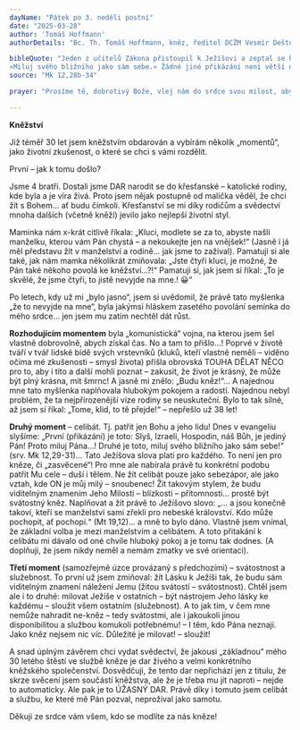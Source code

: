 ```yaml
---
dayName: "Pátek po 3. neděli postní"
date: "2025-03-28"
author: 'Tomáš Hoffmann'
authorDetails: "Bc. Th. Tomáš Hoffmann, kněz, ředitel DCŽM Vesmír Deštné v O. h."

bibleQuote: "Jeden z učitelů Zákona přistoupil k Ježíšovi a zeptal se ho: „Které přikázání je první ze všech?“ Ježíš odpověděl: „První je toto: »Slyš, Izraeli! Hospodin, náš Bůh, je jediný Pán. Proto miluj Pána, svého Boha, celým svým srdcem, celou svou duší, celou svou myslí a celou svou silou.« Druhé je toto:
»Miluj svého bližního jako sám sebe.« Žádné jiné přikázání není větší než tato.“ Učitel Zákona mu na to řekl: „Správně, Mistře, podle pravdy jsi řekl, že on je jediný a není jiného kromě něho a milovat ho celým srdcem, celým rozumem a celou silou a milovat bližního jako sám sebe je víc než všechny oběti a dary.“ Když Ježíš viděl, že (učitel Zákona) odpověděl rozumně, řekl mu: „Nejsi daleko od Božího království.“ A nikdo se už neodvážil dát mu nějakou otázku."
source: "Mk 12,28b-34"

prayer: "Prosíme tě, dobrotivý Bože, vlej nám do srdce svou milost, abychom ovládali sklony lidské slabosti a dovedli žít podle tvých přikázání. Skrze tvého Syna Ježíše Krista, našeho Pána, neboť on s tebou v jednotě Ducha Svatého žije a kraluje po všechny věky věků. Amen."

---
```


**Kněžství**

Již téměř 30 let jsem kněžstvím obdarován a vybírám několik „momentů“, jako životní zkušenost, o které se chci s vámi rozdělit.

První – jak k tomu došlo?

Jsme 4 bratři. Dostali jsme DAR narodit se do křesťanské – katolické rodiny, kde byla a je víra živá. Proto jsem nějak postupně od malička věděl, že chci žít s Bohem… ať budu čímkoli. Křesťanství se mi díky rodičům a svědectví mnoha dalších (včetně kněží) jevilo jako nejlepší životní styl.

Maminka nám x-krát citlivě říkala: „Kluci, modlete se za to, abyste našli manželku, kterou vám Pán chystá – a nekoukejte jen na vnějšek!“ (Jasně i já měl představu žít v manželství a rodině… jak jsme to zažíval). Pamatuji si ale také, jak nám mamka několikrát zmiňovala: „Jste čtyři kluci, je možné, že Pán také někoho povolá ke kněžství…?!“ Pamatuji si, jak jsem si říkal: „To je skvělé, že jsme čtyři, to jistě nevyjde na mne.! 😀“

Po letech, kdy už mi „bylo jasno“, jsem si uvědomil, že právě tato myšlenka „že to nevyjde na mne“, byla jakýmsi hláskem zasetého povolání semínka do mého srdce… jen jsem mu zatím nechtěl dát růst.

**Rozhodujícím momentem** byla „komunistická“ vojna, na kterou jsem šel vlastně dobrovolně, abych získal čas. No a tam to přišlo…! Poprvé v životě tváří v tvář lidské bídě svých vrstevníků (kluků, kteří vlastně neměli – viděno očima
mé zkušenosti – smysl života) přišla obrovská TOUHA DĚLAT NĚCO pro to, aby i tito a další mohli poznat – zakusit, že život je krásný, že může být plný krásna, mít šmrnc! A jasně mi znělo: „Budu kněz!“… A najednou mne tato myšlenka naplňovala hlubokým pokojem a radostí. Najednou nebyl problém, že ta nejpřirozenější vize rodiny se neuskuteční. Bylo to tak silné, až jsem si říkal: „Tome, klid, to tě přejde!“ – nepřešlo už 38 let!

**Druhý moment** – celibát. Tj. patřit jen Bohu a jeho lidu! Dnes v evangeliu slyšíme: „První (přikázání) je toto: Slyš, Izraeli, Hospodin, náš Bůh, je jediný Pán! Proto miluj Pána…! Druhé je toto, miluj svého bližního jako sám sebe!“ (srv. Mk 12,29-31)… Tato Ježíšova slova platí pro každého. To není jen pro kněze, či „zasvěcené“! Pro mne ale nabírala právě tu konkrétní podobu patřit Mu cele – duší i tělem. Ne žít celibát pouze jako sebezápor, ale jako vztah, kde ON je můj milý – snoubenec! Žít takovým stylem, že budu viditelným znamením Jeho Milosti – blízkosti – přítomnosti… prostě být svátostný kněz. Naplňovat a žít právě to Ježíšovo slovo: „… a jsou konečně takoví, kteří se manželství sami zřekli pro nebeské království. Kdo může pochopit, ať pochopí.“ (Mt 19,12)… a mně to bylo dáno. Vlastně jsem vnímal, že základní volba je mezi manželstvím a celibátem. A toto přitakání k celibátu mi dávalo od oné chvíle hluboký pokoj a je tomu tak dodnes. (A doplňuji, že jsem nikdy neměl a nemám zmatky ve své orientaci).
 

**Třetí moment** (samozřejmě úzce provázaný s předchozími) – svátostnost a služebnost. To první už jsem zmiňoval: žít Lásku k Ježíši tak, že budu sám viditelným znamení náležení Jemu (žitou svátostí – svátostnost). Chtěl jsem ale i to druhé: milovat Ježíše v ostatních – být nástrojem Jeho lásky ke každému – sloužit všem ostatním (služebnost). A to jak tím, v čem mne nemůže nahradit ne-kněz – tedy svátostmi, ale i jakoukoli jinou disponibilitou a službou komukoli potřebnému! – I těm, kdo Pána neznají. Jako kněz nejsem nic víc. Důležité je milovat! – sloužit!

A snad úplným závěrem chci vydat svědectví, že jakousi „základnou“ mého 30 letého štěstí ve službě kněze je dar živého a velmi konkrétního kněžského společenství. Dosvědčuji, že tento dar nepřichází jen z titulu, že skrze svěcení jsem součástí kněžstva, ale že je třeba mu jít naproti – nejde to automaticky. Ale pak je to ÚŽASNÝ DAR. Právě díky i tomuto jsem celibát a službu, ke které mě Pán pozval, neprožíval jako samotu.

Děkuji ze srdce vám všem, kdo se modlíte za nás kněze!


